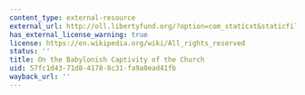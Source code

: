 ```yaml
---
content_type: external-resource
external_url: http://oll.libertyfund.org/?option=com_staticxt&staticfile=show.php%3Ftitle=720&chapter=87718&layout=html&Itemid=27
has_external_license_warning: true
license: https://en.wikipedia.org/wiki/All_rights_reserved
status: ''
title: On the Babylonish Captivity of the Church
uid: 57fc1d43-71d8-4178-8c31-fa9a0ead41fb
wayback_url: ''
---
```


